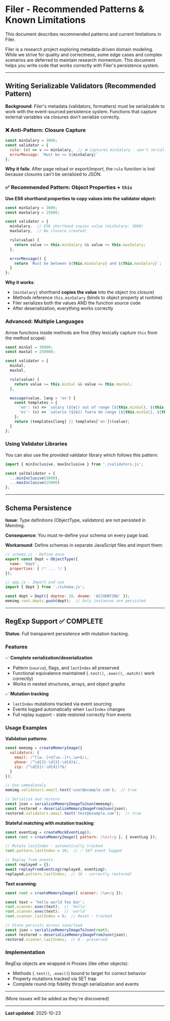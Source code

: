 # Filer - Recommended Patterns & Known Limitations

This document describes recommended patterns and current limitations in Filer.

Filer is a research project exploring metadata-driven domain modeling. While we strive for quality and correctness, some edge cases and complex scenarios are deferred to maintain research momentum. This document helps you write code that works correctly with Filer's persistence system.

---

## Writing Serializable Validators (Recommended Pattern)

**Background**: Filer's metadata (validators, formatters) must be serializable to work with the event-sourced persistence system. Functions that capture external variables via closures don't serialize correctly.

### ❌ Anti-Pattern: Closure Capture

```javascript
const minSalary = 3000;
const validator = {
  rule: (v) => v >= minSalary,  // ❌ Captures minSalary - won't serialize
  errorMessage: `Must be >= ${minSalary}`
};
```

**Why it fails**: After page reload or export/import, the `rule` function is lost because closures can't be serialized to JSON.

### ✅ Recommended Pattern: Object Properties + `this`

**Use ES6 shorthand properties to copy values into the validator object:**

```javascript
const minSalary = 3000;
const maxSalary = 25000;

const validator = {
  minSalary,  // ES6 shorthand copies value (minSalary: 3000)
  maxSalary,  // No closure created!

  rule(value) {
    return value >= this.minSalary && value <= this.maxSalary;
  },

  errorMessage() {
    return `Must be between ${this.minSalary} and ${this.maxSalary}`;
  }
};
```

**Why it works**:
- `{minSalary}` shorthand **copies the value** into the object (no closure)
- Methods reference `this.minSalary` (binds to object property at runtime)
- Filer serializes both the values AND the function source code
- After deserialization, everything works correctly

### Advanced: Multiple Languages

Arrow functions inside methods are fine (they lexically capture `this` from the method scope):

```javascript
const minSal = 30000;
const maxSal = 250000;

const validator = {
  minSal,
  maxSal,

  rule(value) {
    return value >= this.minSal && value <= this.maxSal;
  },

  message(value, lang = 'en') {
    const templates = {
      'en': (v) => `salary (${v}) out of range [${this.minSal}, ${this.maxSal}]`,
      'es': (v) => `salario (${v}) fuera de rango [${this.minSal}, ${this.maxSal}]`
    };
    return (templates[lang] || templates['en'])(value);
  }
};
```

### Using Validator Libraries

You can also use the provided validator library which follows this pattern:

```javascript
import { minInclusive, maxInclusive } from './validators.js';

const salValidator = {
  ...minInclusive(3000),
  ...maxInclusive(25000)
};
```

---

## Schema Persistence

**Issue**: Type definitions (ObjectType, validators) are not persisted in MemImg.

**Consequence**: You must re-define your schema on every page load.

**Workaround**: Define schemas in separate JavaScript files and import them:

```javascript
// schema.js - Define once
export const Dept = ObjectType({
  name: 'Dept',
  properties: { /* ... */ }
});

// app.js - Import and use
import { Dept } from './schema.js';

const dept = Dept({ deptno: 10, dname: 'ACCOUNTING' });
memimg.root.depts.push(dept);  // Only instances are persisted
```

---

## RegExp Support ✅ COMPLETE

**Status**: Full transparent persistence with mutation tracking.

### Features

✅ **Complete serialization/deserialization**
- Pattern (`source`), flags, and `lastIndex` all preserved
- Functional equivalence maintained (`.test()`, `.exec()`, `.match()` work correctly)
- Works in nested structures, arrays, and object graphs

✅ **Mutation tracking**
- `lastIndex` mutations tracked via event sourcing
- Events logged automatically when `lastIndex` changes
- Full replay support - state restored correctly from events

### Usage Examples

**Validation patterns**:
```javascript
const memimg = createMemoryImage({
  validators: {
    email: /^[\w.-]+@[\w.-]+\.\w+$/i,
    phone: /^\d{3}-\d{3}-\d{4}$/,
    zip: /^\d{5}(-\d{4})?$/
  }
});

// Use immediately
memimg.validators.email.test('user@example.com');  // true

// Serialize and restore
const json = serializeMemoryImageToJson(memimg);
const restored = deserializeMemoryImageFromJson(json);
restored.validators.email.test('test@example.com');  // true
```

**Stateful matching with mutation tracking**:
```javascript
const eventLog = createMockEventLog();
const root = createMemoryImage({ pattern: /test/g }, { eventLog });

// Mutate lastIndex - automatically tracked
root.pattern.lastIndex = 10;  // ✅ SET event logged

// Replay from events
const replayed = {};
await replayFromEventLog(replayed, eventLog);
replayed.pattern.lastIndex;  // 10 - correctly restored!
```

**Text scanning**:
```javascript
const root = createMemoryImage({ scanner: /\w+/g });

const text = 'hello world foo bar';
root.scanner.exec(text);  // 'hello'
root.scanner.exec(text);  // 'world'
root.scanner.lastIndex = 0;  // Reset - tracked

// State persists across save/load
const json = serializeMemoryImageToJson(root);
const restored = deserializeMemoryImageFromJson(json);
restored.scanner.lastIndex;  // 0 - preserved
```

### Implementation

RegExp objects are wrapped in Proxies (like other objects):
- Methods (`.test()`, `.exec()`) bound to target for correct behavior
- Property mutations tracked via SET trap
- Complete round-trip fidelity through serialization and events

---

(More issues will be added as they're discovered)

---

**Last updated**: 2025-10-23
